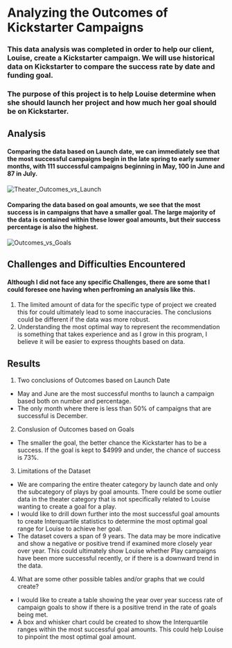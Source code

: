 # Analyzing the Outcomes of Kickstarter Campaigns

###  This data analysis was completed in order to help our client, Louise, create a Kickstarter campaign. We will use historical data on Kickstarter to compare the success rate by date and funding goal.

### The purpose of this project is to help Louise determine when she should launch her project and how much her goal should be on Kickstarter.

## Analysis

#### Comparing the data based on Launch date, we can immediately see that the most successful campaigns begin in the late spring to early summer months, with 111 successful campaigns beginning in May, 100 in June and 87 in July. 

![Theater_Outcomes_vs_Launch](https://user-images.githubusercontent.com/81929616/115126638-7c0fee00-9f9e-11eb-8640-c8f6496d6e1b.png)

#### Comparing the data based on goal amounts, we see that the most success is in campaigns that have a smaller goal. The large majority of the data is contained within these lower goal amounts, but their success percentage is also the highest.

![Outcomes_vs_Goals](https://user-images.githubusercontent.com/81929616/115127586-93060e80-9fa5-11eb-893b-79f17d38fd70.png)

## Challenges and Difficulties Encountered

#### Although I did not face any specific Challenges, there are some that I could foresee one having when perfroming an analysis like this.
1. The limited amount of data for the specific type of project we created this for could ultimately lead to some inaccuracies. The conclusions could be different if the data was more robust.
2. Understanding the most optimal way to represent the recommendation is something that takes experience and as I grow in this program, I believe it will be easier to express thoughts based on data.

## Results

1. Two conclusions of Outcomes based on Launch Date
  * May and June are the most successful months to launch a campaign based both on number and percentage. 
  * The only month where there is less than 50% of campaigns that are successful is December. 

2. Conslusion of Outcomes based on Goals
  * The smaller the goal, the better chance the Kickstarter has to be a success. If the goal is kept to $4999 and under, the chance of success is 73%.

3. Limitations of the Dataset
  * We are comparing the entire theater category by launch date and only the subcategory of plays by goal amounts. There could be some outlier data in the theater category that is not specifically related to Louise wanting to create a goal for a play.  
  * I would like to drill down further into the most successful goal amounts to create Interquartile statistics to determine the most optimal goal range for Louise to achieve her goal.
  * The dataset covers a span of 9 years. The data may be more indicative and show a negative or positive trend if examined more closely year over year. This could ultimately show Louise whether Play campaigns have been more successful recently, or if there is a downward trend in the data.

4. What are some other possible tables and/or graphs that we could create?
  * I would like to create a table showing the year over year success rate of campaign goals to show if there is a positive trend in the rate of goals being met.
  * A box and whisker chart could be created to show the Interquartile ranges within the most successful goal amounts. This could help Louise to pinpoint the most optimal goal amount.
